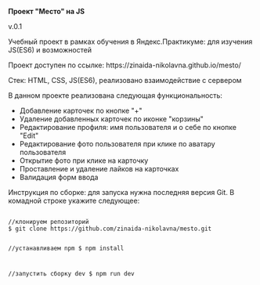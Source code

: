 <b>Проект "Место" на JS</b>
<p>v.0.1<p>
<p>Учебный проект в рамках обучения в Яндекс.Практикуме: для изучения JS(ES6) и возможностей</p>
<p>Проект доступен по ссылке: https://zinaida-nikolavna.github.io/mesto/<p>
<p>Стек: HTML, CSS, JS(ES6), реализовано взаимодействие с сервером</p>
<p>В данном проекте реализована следующая функциональность:</p>
<ul>
<li>Добавление карточек по кнопке "+"</li>
<li>Удаление добавленных карточек по иконке "корзины"</li>
<li>Редактирование профиля: имя пользователя и о себе по кнопке "Edit"</li>
<li>Редактирование фото пользователя при клике по аватару пользователя</li>
<li>Открытие фото при клике на карточку</li>
<li>Проставление и удаление лайков на карточках</li>
<li>Валидация форм ввода</li>
</ul>
<p>Инструкция по сборке: для запуска нужна последняя версия Git. В комадной строке укажите следующее:</p>
<pre>
<code>
//клонируем репозиторий
$ git clone https://github.com/zinaida-nikolavna/mesto.git

//устанавливаем npm
$ npm install

//запустить сборку dev
$ npm run dev

</code>
</pre>
